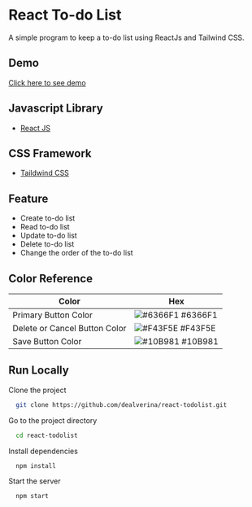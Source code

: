 # React To-do List

A simple program to keep a to-do list using ReactJs and Tailwind CSS.

## Demo

[Click here to see demo](https://dealverina-react-todo-list.netlify.app)

## Javascript Library

 - [React JS](https://reactjs.org/)

## CSS Framework

- [Taildwind CSS](https://tailwindcss.com/)

## Feature

- Create to-do list
- Read to-do list
- Update to-do list
- Delete to-do list
- Change the order of the to-do list

## Color Reference

| Color             | Hex                                                                |
| ----------------- | ------------------------------------------------------------------ |
| Primary Button Color | ![#6366F1](https://via.placeholder.com/10/6366F1?text=+) #6366F1 |
| Delete or Cancel Button Color | ![#F43F5E](https://via.placeholder.com/10/F43F5E?text=+) #F43F5E |
| Save Button Color | ![#10B981](https://via.placeholder.com/10/10B981?text=+) #10B981 |

## Run Locally

Clone the project

```bash
  git clone https://github.com/dealverina/react-todolist.git
```

Go to the project directory

```bash
  cd react-todolist
```

Install dependencies

```bash
  npm install
```

Start the server

```bash
  npm start
```
